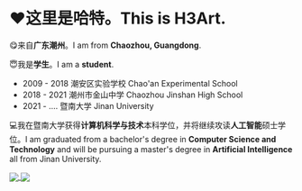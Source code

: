 # ❤这里是**哈特**。This is $\text{H3Art}$.

😋来自**广东潮州**。I am from **Chaozhou, Guangdong**.

😇我是**学生**。I am a **student**.
- 2009 - 2018 潮安区实验学校 Chao'an Experimental School
- 2018 - 2021 潮州市金山中学 Chaozhou Jinshan High School
- 2021 - .... 暨南大学 Jinan University

💻我在暨南大学获得**计算机科学与技术**本科学位，并将继续攻读**人工智能**硕士学位。I am graduated from a bachelor's degree in **Computer Science and Technology** and will be pursuing a master's degree in **Artificial Intelligence** all from Jinan University.

<a href="https://github.com/anuraghazra/convoychat">
  <img align="center" src="https://github-readme-stats.vercel.app/api?username=h3art-q&show_icons=true&layout=compact&hide=prs" />
</a>
<a href="https://github.com/anuraghazra/github-readme-stats">
  <img align="center" src="https://github-readme-stats.vercel.app/api/top-langs/?username=h3art-q&layout=compact&hide=javascript,html,css" />
</a>

<!---
H3Art-q/H3Art-q is a ✨ special ✨ repository because its `README.md` (this file) appears on your GitHub profile.
You can click the Preview link to take a look at your changes.
--->
